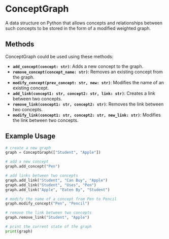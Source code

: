 # ConceptGraph
A data structure on Python that allows concepts and relationships between such concepts to be stored in the form of a modified weighted graph.
## Methods
ConceptGraph could be used using these methods:

- **`add_concept(concept: str)`**: Adds a new concept to the graph.
- **`remove_concept(concept_name: str)`**: Removes an existing concept from the graph.
- **`modify_concept(prev_concept: str, new: str)`**: Modifies the name of an existing concept.
- **`add_link(concept1: str, concept2: str, link: str)`**: Creates a link between two concepts.
- **`remove_link(concept1: str, concept2: str)`**: Removes the link between two concepts.
- **`modify_link(concept1: str, concept2: str, new_link: str)`**: Modifies the link between two concepts.

## Example Usage
```py
# create a new graph
graph = ConceptGraph(["Student", "Apple"])

# add a new concept 
graph.add_concept("Pen")

# add links between two concepts
graph.add_link("Student", "Can Buy", "Apple")
graph.add_link("Student", "Uses", "Pen")
graph.add_link("Apple", "Eaten By", "Student")

# modify the name of a concept from Pen to Pencil
graph.modify_concept("Pen", "Pencil")

# remove the link between two concepts
graph.remove_link("Student", "Apple")

# print the current state of the graph
print(graph)
```
